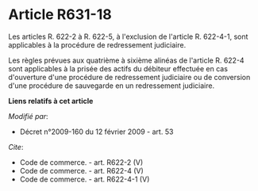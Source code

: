 # Article R631-18

Les articles R. 622-2 à R. 622-5, à l'exclusion de l'article R. 622-4-1, sont applicables à la procédure de redressement
judiciaire. 

Les règles prévues aux quatrième à sixième alinéas de l'article R. 622-4 sont applicables à la prisée des actifs du débiteur
effectuée en cas d'ouverture d'une procédure de redressement judiciaire ou de conversion d'une procédure de sauvegarde en un
redressement judiciaire.

**Liens relatifs à cet article**

_Modifié par_:

  - Décret n°2009-160 du 12 février 2009 - art. 53

_Cite_:

  - Code de commerce. - art. R622-2 (V)
  - Code de commerce. - art. R622-4 (V)
  - Code de commerce. - art. R622-4-1 (V)

